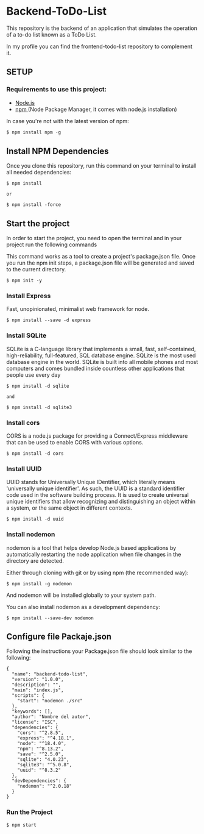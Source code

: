 # Backend-ToDo-List
This repository is the backend of an application that simulates the operation of a to-do list known as a ToDo List.

In my profile you can find the frontend-todo-list repository to complement it.

## SETUP
### Requirements to use this project:

<ul>
<li>
<a href="https://nodejs.org/es/download/"> Node.js </a>
</li>
<li>
<a href="https://www.npmjs.com/package/package"> npm </a> (Node Package Manager, it comes with node.js installation)
</li>
</ul>
In case you're not with the latest version of npm:


``` javascript
$ npm install npm -g

```


## Install NPM Dependencies

Once you clone this repository, run this command on your terminal to install all needed dependencies:

```
$ npm install 

or 

$ npm install -force
```

## Start the project

In order to start the project, you need to open the terminal and in your project run the following commands

This command works as a tool to create a project's package.json file. Once you run the npm init steps, a package.json file will be generated and saved to the current directory.

```
$ npm init -y 
```

### Install Express
Fast, unopinionated, minimalist web framework for node.


```
$ npm install --save -d express
```

### Install SQLite
SQLite is a C-language library that implements a small, fast, self-contained, high-reliability, full-featured, SQL database engine. SQLite is the most used database engine in the world. SQLite is built into all mobile phones and most computers and comes bundled inside countless other applications that people use every day

```
$ npm install -d sqlite

and

$ npm install -d sqlite3
```

### Install cors
CORS is a node.js package for providing a Connect/Express middleware that can be used to enable CORS with various options.

```
$ npm install -d cors
```
### Install UUID
UUID stands for Universally Unique IDentifier, which literally means 'universally unique identifier'. As such, the UUID is a standard identifier code used in the software building process. It is used to create universal unique identifiers that allow recognizing and distinguishing an object within a system, or the same object in different contexts.

```
$ npm install -d uuid
```

### Install nodemon
nodemon is a tool that helps develop Node.js based applications by automatically restarting the node application when file changes in the directory are detected.

Either through cloning with git or by using npm (the recommended way):

```
$ npm install -g nodemon
```
And nodemon will be installed globally to your system path.

You can also install nodemon as a development dependency:

```
$ npm install --save-dev nodemon
```

## Configure file Packaje.json

Following the instructions your Package.json file should look similar to the following:

```
{
  "name": "backend-todo-list",
  "version": "1.0.0",
  "description": "",
  "main": "index.js",
  "scripts": {
    "start": "nodemon ./src"
  },
  "keywords": [],
  "author": "Nombre del autor",
  "license": "ISC",
  "dependencies": {
    "cors": "^2.8.5",
    "express": "^4.18.1",
    "node": "^18.4.0",
    "npm": "^8.13.2",
    "save": "^2.5.0",
    "sqlite": "4.0.23",
    "sqlite3": "^5.0.8",
    "uuid": "^8.3.2"
  },
  "devDependencies": {
    "nodemon": "^2.0.18"
  }
}

```


### Run the Project 

```
$ npm start
```

